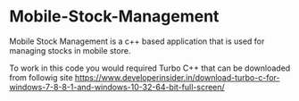# Mobile-Stock-Management
Mobile Stock Management is a c++ based application that is used for managing stocks in mobile store.

To work in this code you would required Turbo C++ that can be downloaded from followig site
https://www.developerinsider.in/download-turbo-c-for-windows-7-8-8-1-and-windows-10-32-64-bit-full-screen/

